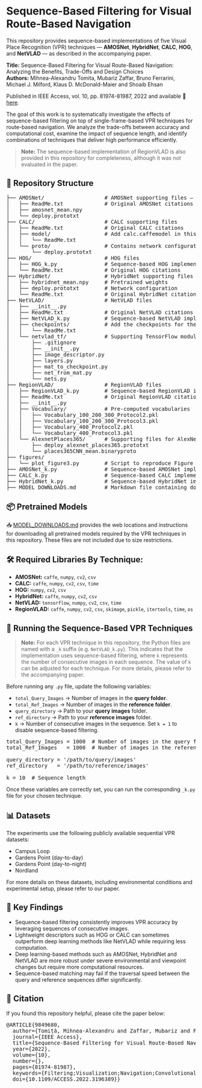 # Sequence-Based Filtering for Visual Route-Based Navigation

This repository provides sequence-based implementations of five Visual Place Recognition (VPR) techniques — <b>AMOSNet</b>, <b>HybridNet</b>, <b>CALC</b>, <b>HOG</b>, and <b>NetVLAD</b> — as described in the accompanying paper.

**Title:** Sequence-Based Filtering for Visual Route-Based Navigation: Analyzing the Benefits, Trade-Offs and Design Choices <br>
**Authors:** Mihnea-Alexandru Tomita, Mubariz Zaffar, Bruno Ferrarini, Michael J. Milford, Klaus D. McDonald-Maier and Shoaib Ehsan 

Published in IEEE Access, vol. 10, pp. 81974-81987, 2022 and available 📑 [here](https://doi.org/10.1109/ACCESS.2022.3196389).

The goal of this work is to systematically investigate the effects of sequence-based filtering on top of single-frame-based VPR techniques for route-based navigation. We analyze the trade-offs between accuracy and computational cost, examine the impact of sequence length, and identify combinations of techniques that deliver high performance efficiently.

> **Note:** The sequence-based implementation of RegionVLAD is also provided in this repository for completeness, although it was not evaluated in the paper.

## 📂 Repository Structure
<pre>
├── AMOSNet/                   # AMOSNet supporting files – Add AmosNet.caffemodel in this folder
│   ├── ReadMe.txt             # Original AMOSNet citations
│   ├── amosnet_mean.npy       
│   └── deploy.prototxt        
├── CALC/                      # CALC supporting files
│   ├── ReadMe.txt             # Original CALC citations
│   ├── model/                 # Add calc.caffemodel in this folder
│   │   └── ReadMe.txt         
│   └── proto/                 # Contains network configuration
│       └── deploy.prototxt
├── HOG/                       # HOG files
│   ├── HOG_k.py               # Sequence-based HOG implementation
│   └── ReadMe.txt             # Original HOG citations
├── HybridNet/                 # HybridNet supporting files – Add HybridNet.caffemodel in this folder
│   ├── hybridnet_mean.npy     # Pretrained weights
│   ├── deploy.prototxt        # Network configuration
│   └── ReadMe.txt             # Original HybridNet citations
├── NetVLAD/                   # NetVLAD files
│   ├── __init__.py
│   ├── ReadMe.txt             # Original NetVLAD citations
│   ├── NetVLAD_k.py           # Sequence-based NetVLAD implementation
│   ├── checkpoints/           # Add the checkpoints for the NetVLAD model to this folder
│   │   └── ReadMe.txt         
│   └── netvlad_tf/            # Supporting TensorFlow modules
│       ├── .gitignore
│       ├── __init__.py
│       ├── image_descriptor.py
│       ├── layers.py
│       ├── mat_to_checkpoint.py
│       ├── net_from_mat.py
│       └── nets.py
├── RegionVLAD/                # RegionVLAD files
│   ├── RegionVLAD_k.py        # Sequence-based RegionVLAD implementation
│   ├── ReadMe.txt             # Original RegionVLAD citations
│   ├── __init__.py
│   ├── Vocabulary/            # Pre-computed vocabularies
│   │   ├── Vocabulary_100_200_300_Protocol2.pkl
│   │   ├── Vocabulary_100_200_300_Protocol3.pkl
│   │   ├── Vocabulary_400_Protocol2.pkl
│   │   └── Vocabulary_400_Protocol3.pkl
│   └── AlexnetPlaces365/      # Supporting files for AlexNet backbone – Add alexnet_places365.caffemodel to this folder
│       ├── deploy_alexnet_places365.prototxt
│       └── places365CNN_mean.binaryproto  
├── figures/ 
│   └── plot_figure3.py        # Script to reproduce Figure 3
├── AMOSNet_k.py               # Sequence-based AMOSNet implementation
├── CALC_k.py                  # Sequence-based CALC implementation
├── HybridNet_k.py             # Sequence-based HybridNet implementation 
├── MODEL_DOWNLOADS.md         # Markdown file containing download links and instructions for all pretrained models    
</pre>

## 📦 Pretrained Models

📥 [MODEL_DOWNLOADS.md](MODEL_DOWNLOADS.md) provides the web locations and instructions for downloading all pretrained models required by the VPR techniques in this repository. These files are not included due to size restrictions.

## 🛠 Required Libraries By Technique:
- **AMOSNet:** `caffe`, `numpy`, `cv2`, `csv`       
- **CALC:** `caffe`, `numpy`, `cv2`, `csv`, `time`     
- **HOG:** `numpy`, `cv2`, `csv`
- **HybridNet:** `caffe`, `numpy`, `cv2`, `csv`                  
- **NetVLAD:** `tensorflow`, `numpy`, `cv2`, `csv`, `time`
- **RegionVLAD:** `caffe`, `numpy`, `cv2`, `csv`, `skimage`, `pickle`, `itertools`, `time`, `os`           


## 🚀 Running the Sequence-Based VPR Techniques
> **Note:** For each VPR technique in this repository, the Python files are named with a `_k` suffix (e.g. `NetVLAD_k.py`). This indicates that the implementation uses sequence-based filtering, where `k` represents the number of consecutive images in each sequence. The value of `k` can be adjusted for each technique. For more details, please refer to the accompanying paper.

Before running any `.py` file, update the following variables:
- `total_Query_Images` → Number of images in the **query folder**.
- `total_Ref_Images` → Number of images in the **reference folder**.
- `query_directory` → Path to your **query images** folder.
- `ref_directory` → Path to your **reference images** folder.
- `k` → Number of consecutive images in the sequence. Set `k = 1` to disable sequence-based filtering.

<pre>
total_Query_Images = 1000  # Number of images in the query folder
total_Ref_Images   = 1000  # Number of images in the reference folder

query_directory = '/path/to/query/images'
ref_directory   = '/path/to/reference/images'

k = 10  # Sequence length
</pre>

Once these variables are correctly set, you can run the corresponding `_k.py` file for your chosen technique.

## 📊 Datasets
The experiments use the following publicly available sequential VPR datasets:
- Campus Loop
- Gardens Point (day-to-day) 
- Gardens Point (day-to-night) 
- Nordland 

For more details on these datasets, including environmental conditions and experimental setup, please refer to our paper.

## 📌 Key Findings
- Sequence-based filtering consistently improves VPR accuracy by leveraging sequences of consecutive images.
- Lightweight descriptors such as HOG or CALC can sometimes outperform deep learning methods like NetVLAD while requiring less computation.
- Deep learning-based methods such as AMOSNet, HybridNet and NetVLAD are more robust under severe environmental and viewpoint changes but require more computational resources.
- Sequence-based matching may fail if the traversal speed between the query and reference sequences differ significantly.


## 📄 Citation

If you found this repository helpful, please cite the paper below:
<pre>
@ARTICLE{9849680,
  author={Tomiṭă, Mihnea-Alexandru and Zaffar, Mubariz and Ferrarini, Bruno and Milford, Michael J. and McDonald-Maier, Klaus D. and Ehsan, Shoaib},
  journal={IEEE Access}, 
  title={Sequence-Based Filtering for Visual Route-Based Navigation: Analyzing the Benefits, Trade-Offs and Design Choices}, 
  year={2022},
  volume={10},
  number={},
  pages={81974-81987},
  keywords={Filtering;Visualization;Navigation;Convolutional neural networks;Lighting;Image matching;Electronic mail;Sequence-based filtering;visual localization;visual place recognition},
  doi={10.1109/ACCESS.2022.3196389}}
 </pre>
